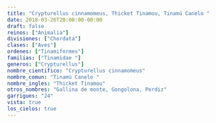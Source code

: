 ```yaml
---
title: "Crypturellus cinnamomeus, Thicket Tinamou, Tinamú Canelo "
date: 2018-03-26T20:00:00-00:00
draft: false
reinos: ["Animalia"]
divisiones: ["Chordata"]
clases: ["Aves"]
ordenes: ["Tinamiformes"]
familias: ["Tinamidae "]
generos: ["Crypturellus"]
nombre_cientifico: "Crypturellus cinnamomeus"
nombre_comun: "Tinamú Canelo "
nombre_ingles: "Thicket Tinamou"
otros_nombres: "Gallina de monte, Gongolona, Perdiz"
garrigues: "24"
vista: true
los_cielos: true
---
```

